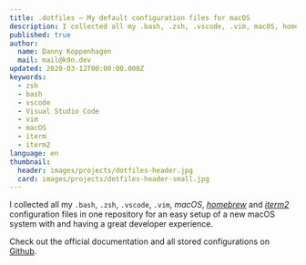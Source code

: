 ```yaml
---
title: .dotfiles — My default configuration files for macOS
description: I collected all my .bash, .zsh, .vscode, .vim, macOS, homebrew and iterm configuration files in one repository for easily setup a new macOS system with a great developer experience.
published: true
author:
  name: Danny Koppenhagen
  mail: mail@k9n.dev
updated: 2020-03-12T00:00:00.000Z
keywords:
  - zsh
  - bash
  - vscode
  - Visual Studio Code
  - vim
  - macOS
  - iterm
  - iterm2
language: en
thumbnail:
  header: images/projects/dotfiles-header.jpg
  card: images/projects/dotfiles-header-small.jpg
---
```


I collected all my `.bash`, `.zsh`, `.vscode`, `.vim`, _macOS_, [_homebrew_](https://brew.sh) and [_iterm2_](https://www.iterm2.com) configuration files in one repository for an easy setup of a new macOS system with and having a great developer experience.

Check out the official documentation and all stored configurations on [Github](https://github.com/d-koppenhagen/.dotfiles).
